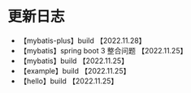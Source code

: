 # 更新日志

- 【mybatis-plus】build 【2022.11.28】
- 【mybatis】spring boot 3 整合问题 【2022.11.25】
- 【mybatis】build 【2022.11.25】
- 【example】build 【2022.11.25】
- 【hello】build 【2022.11.25】

